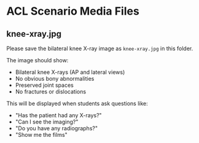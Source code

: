 # ACL Scenario Media Files

## knee-xray.jpg
Please save the bilateral knee X-ray image as `knee-xray.jpg` in this folder.

The image should show:
- Bilateral knee X-rays (AP and lateral views)
- No obvious bony abnormalities
- Preserved joint spaces
- No fractures or dislocations

This will be displayed when students ask questions like:
- "Has the patient had any X-rays?"
- "Can I see the imaging?"
- "Do you have any radiographs?"
- "Show me the films"

